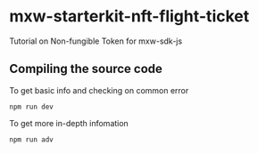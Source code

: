 # mxw-starterkit-nft-flight-ticket
Tutorial on Non-fungible Token for mxw-sdk-js

Compiling the source code
-------------------------

To get basic info and checking on common error
   
    npm run dev


To get more in-depth infomation
    
    npm run adv
